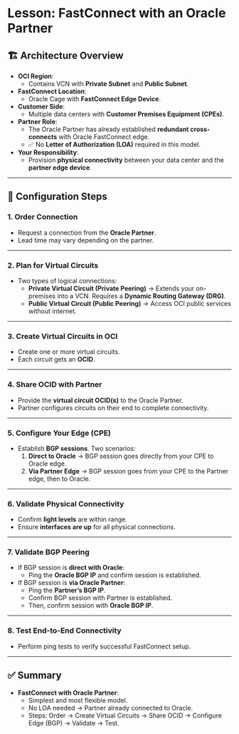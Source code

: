 # Lesson: FastConnect with an Oracle Partner

## 🏗️ Architecture Overview
- **OCI Region**:
  - Contains VCN with **Private Subnet** and **Public Subnet**.  
- **FastConnect Location**:
  - Oracle Cage with **FastConnect Edge Device**.  
- **Customer Side**:
  - Multiple data centers with **Customer Premises Equipment (CPEs)**.  
- **Partner Role**:
  - The Oracle Partner has already established **redundant cross-connects** with Oracle FastConnect edge.  
  - ✅ No **Letter of Authorization (LOA)** required in this model.  
- **Your Responsibility**:
  - Provision **physical connectivity** between your data center and the **partner edge device**.

---

## 🔹 Configuration Steps

### 1. Order Connection
- Request a connection from the **Oracle Partner**.  
- Lead time may vary depending on the partner.  

---

### 2. Plan for Virtual Circuits
- Two types of logical connections:
  - **Private Virtual Circuit (Private Peering)** → Extends your on-premises into a VCN. Requires a **Dynamic Routing Gateway (DRG)**.  
  - **Public Virtual Circuit (Public Peering)** → Access OCI public services without internet.  

---

### 3. Create Virtual Circuits in OCI
- Create one or more virtual circuits.  
- Each circuit gets an **OCID**.  

---

### 4. Share OCID with Partner
- Provide the **virtual circuit OCID(s)** to the Oracle Partner.  
- Partner configures circuits on their end to complete connectivity.  

---

### 5. Configure Your Edge (CPE)
- Establish **BGP sessions**. Two scenarios:  
  1. **Direct to Oracle** → BGP session goes directly from your CPE to Oracle edge.  
  2. **Via Partner Edge** → BGP session goes from your CPE to the Partner edge, then to Oracle.  

---

### 6. Validate Physical Connectivity
- Confirm **light levels** are within range.  
- Ensure **interfaces are up** for all physical connections.  

---

### 7. Validate BGP Peering
- If BGP session is **direct with Oracle**:
  - Ping the **Oracle BGP IP** and confirm session is established.  
- If BGP session is **via Oracle Partner**:
  - Ping the **Partner’s BGP IP**.  
  - Confirm BGP session with Partner is established.  
  - Then, confirm session with **Oracle BGP IP**.  

---

### 8. Test End-to-End Connectivity
- Perform ping tests to verify successful FastConnect setup.  

---

## ✅ Summary
- **FastConnect with Oracle Partner**:
  - Simplest and most flexible model.  
  - No LOA needed → Partner already connected to Oracle.  
  - Steps: Order → Create Virtual Circuits → Share OCID → Configure Edge (BGP) → Validate → Test.  
